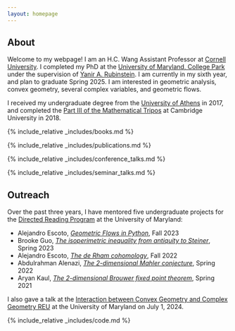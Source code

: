 ```yaml
---
layout: homepage
---
```


## About

Welcome to my webpage! I am an H.C. Wang Assistant Professor at [Cornell University](https://math.cornell.edu/). I completed my PhD at the [University of Maryland, College Park](https://www-math.umd.edu/) under the supervision of [Yanir A. Rubinstein](https://math.umd.edu/~yanir/). I am currently in my sixth year, and plan to graduate Spring 2025. I am interested in geometric analysis, convex geometry, several complex variables, and geometric flows.

I received my undergraduate degree from the [University of Athens](https://www.math.uoa.gr/) in 2017, and completed the [Part III of the Mathematical Tripos](https://www.maths.cam.ac.uk/postgrad/part-iii/current) at Cambridge University in 2018. 



{% include_relative _includes/books.md %}

<!-- ## Research Interests

- **Computer Vision:** image recognition, image generation, video captioning
- **Machine Learning:** meta-learning, incremental learning, transfer learning -->

<!-- ## News

- **[Feb. 2020]** Our paper about incremental learning is accepted to CVPR 2020.
- **[Feb. 2020]** We will host the ACM Multimedia Asia 2020 conference in Singapore!
- **[Sept. 2019]** Our paper about few-shot learning is accepted to NeurIPS 2019.
- **[Mar. 2019]** Our paper about few-shot learning is accepted to CVPR 2019. -->

{% include_relative _includes/publications.md %}

<!-- {% include_relative _includes/services.md %} -->

{% include_relative _includes/conference_talks.md %}

{% include_relative _includes/seminar_talks.md %}

## Outreach
Over the past three years, I have mentored five undergraduate projects for the [Directed Reading Program](http://drp.math.umd.edu/) at the University of Maryland: 
- Alejandro Escoto, *[Geometric Flows in Python](/assets/files/Geometric_Flows_in_Python.pdf)*, Fall 2023
- Brooke Guo, *[The isoperimetric inequality from antiquity to Steiner](/assets/files/Isoperimetric_inequality.pdf)*, Spring 2023
- Alejandro Escoto, *[The de Rham cohomology](/assets/files/DeRham.pdf)*, Fall 2022
- Abdulrahman Alenazi, *[The 2-dimensional Mahler conjecture](/assets/files/2DMahler_.pdf)*, Spring 2022
- Aryan Kaul, *[The 2-dimensional Brouwer fixed point theorem](http://drp.math.umd.edu/Project-Slides/KaulSpring2021.pdf)*, Spring 2021

I also gave a talk at the [Interaction between Convex Geometry and Complex Geometry REU](https://www.math.umd.edu/~mariakc/REU2024Darvas.html) at the University of Maryland on July 1, 2024.


{% include_relative _includes/code.md %}